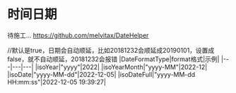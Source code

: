 # 时间日期

<!--more-->
待施工...
https://github.com/melvitax/DateHelper

//默认是true，日期会自动顺延，比如20181232会顺延成20190101，设置成false，就不自动顺延，20181232会报错 
|DateFormatType|format格式|示例|
|---|---|---|
|isoYear|"yyyy"|2022|
|isoYearMonth|"yyyy-MM"|2022-12|
|isoDate|"yyyy-MM-dd"|2022-12-05|
|isoDateFull|"yyyy-MM-dd HH:mm:ss"|2022-12-05 19:39:27|




